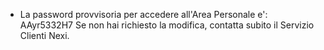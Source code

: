 - La password provvisoria per accedere all'Area Personale e': AAyr5332H7  Se non hai richiesto la modifica, contatta subito il Servizio Clienti Nexi.